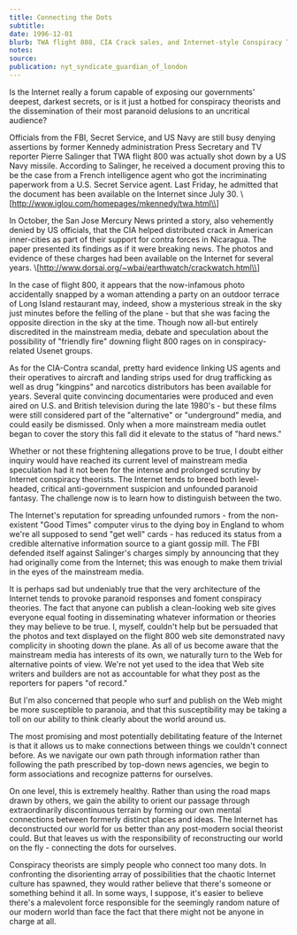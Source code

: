 ```yaml
---
title: Connecting the Dots
subtitle:
date: 1996-12-01
blurb: TWA flight 808, CIA Crack sales, and Internet-style Conspiracy Theory
notes:
source:
publication: nyt_syndicate_guardian_of_london
---
```


Is the Internet really a forum capable of exposing our governments' deepest, darkest secrets, or is it just a hotbed for conspiracy theorists and the dissemination of their most paranoid delusions to an uncritical audience?

Officials from the FBI, Secret Service, and US Navy are still busy denying assertions by former Kennedy administration Press Secretary and TV reporter Pierre Salinger that TWA flight 800 was actually shot down by a US Navy missile. According to Salinger, he received a document proving this to be the case from a French intelligence agent who got the incriminating paperwork from a U.S. Secret Service agent. Last Friday, he admitted that the document has been available on the Internet since July 30. \\[http://www.iglou.com/homepages/mkennedy/twa.html\\]

In October, the San Jose Mercury News printed a story, also vehemently denied by US officials, that the CIA helped distributed crack in American inner-cities as part of their support for contra forces in Nicaragua. The paper presented its findings as if it were breaking news. The photos and evidence of these charges had been available on the Internet for several years. \\[http://www.dorsai.org/~wbai/earthwatch/crackwatch.html\\]

In the case of flight 800, it appears that the now-infamous photo accidentally snapped by a woman attending a party on an outdoor terrace of Long Island restaurant may, indeed, show a mysterious streak in the sky just minutes before the felling of the plane - but that she was facing the opposite direction in the sky at the time. Though now all-but entirely discredited in the mainstream media, debate and speculation about the possibility of "friendly fire" downing flight 800 rages on in conspiracy-related Usenet groups.

As for the CIA-Contra scandal, pretty hard evidence linking US agents and their operatives to aircraft and landing strips used for drug trafficking as well as drug "kingpins" and narcotics distributors has been available for years. Several quite convincing documentaries were produced and even aired on U.S. and British television during the late 1980's - but these films were still considered part of the "alternative" or "underground" media, and could easily be dismissed. Only when a more mainstream media outlet began to cover the story this fall did it elevate to the status of "hard news."

Whether or not these frightening allegations prove to be true, I doubt either inquiry would have reached its current level of mainstream media speculation had it not been for the intense and prolonged scrutiny by Internet conspiracy theorists. The Internet tends to breed both level-headed, critical anti-government suspicion and unfounded paranoid fantasy. The challenge now is to learn how to distinguish between the two.

The Internet's reputation for spreading unfounded rumors - from the non-existent "Good Times" computer virus to the dying boy in England to whom we're all supposed to send "get well" cards - has reduced its status from a credible alternative information source to a giant gossip mill. The FBI defended itself against Salinger's charges simply by announcing that they had originally come from the Internet; this was enough to make them trivial in the eyes of the mainstream media.

It is perhaps sad but undeniably true that the very architecture of the Internet tends to provoke paranoid responses and foment conspiracy theories. The fact that anyone can publish a clean-looking web site gives everyone equal footing in disseminating whatever information or theories they may believe to be true. I, myself, couldn't help but be persuaded that the photos and text displayed on the flight 800 web site demonstrated navy complicity in shooting down the plane. As all of us become aware that the mainstream media has interests of its own, we naturally turn to the Web for alternative points of view. We're not yet used to the idea that Web site writers and builders are not as accountable for what they post as the reporters for papers "of record."

But I'm also concerned that people who surf and publish on the Web might be more susceptible to paranoia, and that this susceptibility may be taking a toll on our ability to think clearly about the world around us.

The most promising and most potentially debilitating feature of the Internet is that it allows us to make connections between things we couldn't connect before. As we navigate our own path through information rather than following the path prescribed by top-down news agencies, we begin to form associations and recognize patterns for ourselves.

On one level, this is extremely healthy. Rather than using the road maps drawn by others, we gain the ability to orient our passage through extraordinarily discontinuous terrain by forming our own mental connections between formerly distinct places and ideas. The Internet has deconstructed our world for us better than any post-modern social theorist could. But that leaves us with the responsibility of reconstructing our world on the fly - connecting the dots for ourselves.

Conspiracy theorists are simply people who connect too many dots. In confronting the disorienting array of possibilities that the chaotic Internet culture has spawned, they would rather believe that there's someone or something behind it all. In some ways, I suppose, it's easier to believe there's a malevolent force responsible for the seemingly random nature of our modern world than face the fact that there might not be anyone in charge at all.
